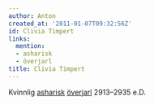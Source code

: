 ```yaml
---
author: Anton
created_at: '2011-01-07T09:32:56Z'
id: Clivia Timpert
links:
  mention:
  - asharisk
  - överjarl
title: Clivia Timpert
---
```


Kvinnlig [asharisk][] [överjarl] 2913–2935 e.D.

  [asharisk]: asharisk
  [överjarl]: överjarl
